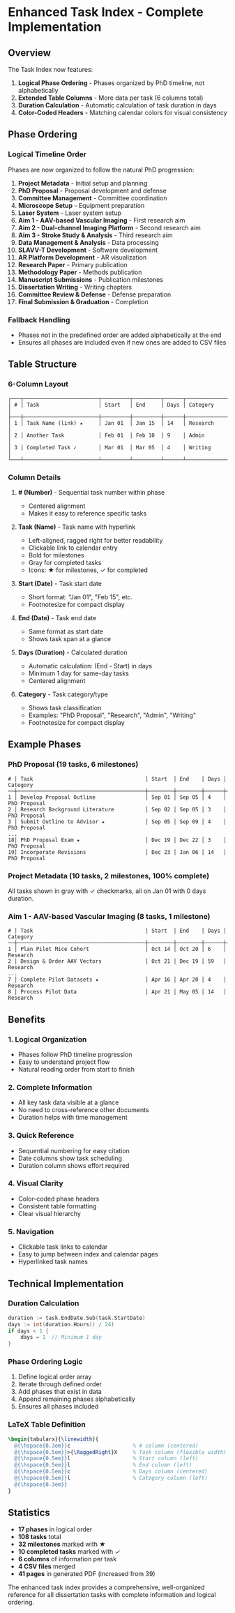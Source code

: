 # Enhanced Task Index - Complete Implementation

## Overview
The Task Index now features:
1. **Logical Phase Ordering** - Phases organized by PhD timeline, not alphabetically
2. **Extended Table Columns** - More data per task (6 columns total)
3. **Duration Calculation** - Automatic calculation of task duration in days
4. **Color-Coded Headers** - Matching calendar colors for visual consistency

## Phase Ordering

### Logical Timeline Order
Phases are now organized to follow the natural PhD progression:

1. **Project Metadata** - Initial setup and planning
2. **PhD Proposal** - Proposal development and defense
3. **Committee Management** - Committee coordination
4. **Microscope Setup** - Equipment preparation
5. **Laser System** - Laser system setup
6. **Aim 1 - AAV-based Vascular Imaging** - First research aim
7. **Aim 2 - Dual-channel Imaging Platform** - Second research aim
8. **Aim 3 - Stroke Study & Analysis** - Third research aim
9. **Data Management & Analysis** - Data processing
10. **SLAVV-T Development** - Software development
11. **AR Platform Development** - AR visualization
12. **Research Paper** - Primary publication
13. **Methodology Paper** - Methods publication
14. **Manuscript Submissions** - Publication milestones
15. **Dissertation Writing** - Writing chapters
16. **Committee Review & Defense** - Defense preparation
17. **Final Submission & Graduation** - Completion

### Fallback Handling
- Phases not in the predefined order are added alphabetically at the end
- Ensures all phases are included even if new ones are added to CSV files

## Table Structure

### 6-Column Layout
```
┌───┬────────────────────────┬─────────┬─────────┬──────┬──────────────┐
│ # │ Task                   │ Start   │ End     │ Days │ Category     │
├───┼────────────────────────┼─────────┼─────────┼──────┼──────────────┤
│ 1 │ Task Name (link) ★     │ Jan 01  │ Jan 15  │ 14   │ Research     │
│ 2 │ Another Task           │ Feb 01  │ Feb 10  │ 9    │ Admin        │
│ 3 │ Completed Task ✓       │ Mar 01  │ Mar 05  │ 4    │ Writing      │
└───┴────────────────────────┴─────────┴─────────┴──────┴──────────────┘
```

### Column Details

1. **# (Number)** - Sequential task number within phase
   - Centered alignment
   - Makes it easy to reference specific tasks

2. **Task (Name)** - Task name with hyperlink
   - Left-aligned, ragged right for better readability
   - Clickable link to calendar entry
   - Bold for milestones
   - Gray for completed tasks
   - Icons: ★ for milestones, ✓ for completed

3. **Start (Date)** - Task start date
   - Short format: "Jan 01", "Feb 15", etc.
   - Footnotesize for compact display

4. **End (Date)** - Task end date
   - Same format as start date
   - Shows task span at a glance

5. **Days (Duration)** - Calculated duration
   - Automatic calculation: (End - Start) in days
   - Minimum 1 day for same-day tasks
   - Centered alignment

6. **Category** - Task category/type
   - Shows task classification
   - Examples: "PhD Proposal", "Research", "Admin", "Writing"
   - Footnotesize for compact display

## Example Phases

### PhD Proposal (19 tasks, 6 milestones)
```
# │ Task                                    │ Start  │ End    │ Days │ Category
──┼─────────────────────────────────────────┼────────┼────────┼──────┼──────────
1 │ Develop Proposal Outline                │ Sep 01 │ Sep 05 │ 4    │ PhD Proposal
2 │ Research Background Literature          │ Sep 02 │ Sep 05 │ 3    │ PhD Proposal
3 │ Submit Outline to Advisor ★             │ Sep 05 │ Sep 09 │ 4    │ PhD Proposal
...
18│ PhD Proposal Exam ★                     │ Dec 19 │ Dec 22 │ 3    │ PhD Proposal
19│ Incorporate Revisions                   │ Dec 23 │ Jan 06 │ 14   │ PhD Proposal
```

### Project Metadata (10 tasks, 2 milestones, 100% complete)
All tasks shown in gray with ✓ checkmarks, all on Jan 01 with 0 days duration.

### Aim 1 - AAV-based Vascular Imaging (8 tasks, 1 milestone)
```
# │ Task                                    │ Start  │ End    │ Days │ Category
──┼─────────────────────────────────────────┼────────┼────────┼──────┼──────────
1 │ Plan Pilot Mice Cohort                  │ Oct 14 │ Oct 20 │ 6    │ Research
2 │ Design & Order AAV Vectors              │ Oct 21 │ Dec 19 │ 59   │ Research
...
7 │ Complete Pilot Datasets ★               │ Apr 16 │ Apr 20 │ 4    │ Research
8 │ Process Pilot Data                      │ Apr 21 │ May 05 │ 14   │ Research
```

## Benefits

### 1. Logical Organization
- Phases follow PhD timeline progression
- Easy to understand project flow
- Natural reading order from start to finish

### 2. Complete Information
- All key task data visible at a glance
- No need to cross-reference other documents
- Duration helps with time management

### 3. Quick Reference
- Sequential numbering for easy citation
- Date columns show task scheduling
- Duration column shows effort required

### 4. Visual Clarity
- Color-coded phase headers
- Consistent table formatting
- Clear visual hierarchy

### 5. Navigation
- Clickable task links to calendar
- Easy to jump between index and calendar pages
- Hyperlinked task names

## Technical Implementation

### Duration Calculation
```go
duration := task.EndDate.Sub(task.StartDate)
days := int(duration.Hours() / 24)
if days < 1 {
    days = 1  // Minimum 1 day
}
```

### Phase Ordering Logic
1. Define logical order array
2. Iterate through defined order
3. Add phases that exist in data
4. Append remaining phases alphabetically
5. Ensures all phases included

### LaTeX Table Definition
```latex
\begin{tabularx}{\linewidth}{
  @{\hspace{0.3em}}c                    % # column (centered)
  @{\hspace{0.5em}}>{\RaggedRight}X     % Task column (flexible width)
  @{\hspace{0.5em}}l                    % Start column (left)
  @{\hspace{0.5em}}l                    % End column (left)
  @{\hspace{0.5em}}c                    % Days column (centered)
  @{\hspace{0.5em}}l                    % Category column (left)
  @{\hspace{0.3em}}
}
```

## Statistics

- **17 phases** in logical order
- **108 tasks** total
- **32 milestones** marked with ★
- **10 completed tasks** marked with ✓
- **6 columns** of information per task
- **4 CSV files** merged
- **41 pages** in generated PDF (increased from 39)

The enhanced task index provides a comprehensive, well-organized reference for all dissertation tasks with complete information and logical ordering.
